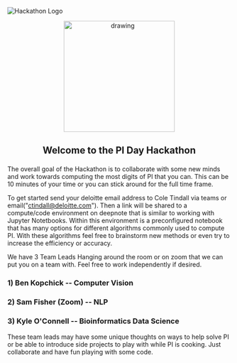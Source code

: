 ![Hackathon Logo](https://user-images.githubusercontent.com/36594527/117592199-10730800-b17b-11eb-84f8-4ffcae8116d4.png)
<p align="center">
    <img src="https://miro.medium.com/max/1400/1*SYbuJARIupVXXYYB1xkL5g.jpeg" alt="drawing" width="250"/>
</p>

##  <p align="center">Welcome to the PI Day Hackathon 

The overall goal of the Hackathon is to collaborate with some new minds and work towards computing 
the most digits of PI that you can. This can be 10 minutes of your time or you can stick around for the full time frame.

To get started send your deloitte email address to Cole Tindall via teams or email("ctindall@deloitte.com"). Then a link will be shared
to a compute/code environment on deepnote that is similar to working with Jupyter Notetbooks.
Within this environment is a preconfigured notebook that has many options for different algorithms commonly used to compute PI. 
With these algorithms feel free to brainstorm new methods or even try to increase the efficiency or accuracy. 

We have 3 Team Leads Hanging around the room or on zoom that we can put you on a team with. Feel free to work independently if desired. 

### 1) Ben Kopchick -- Computer Vision
### 2) Sam Fisher (Zoom) -- NLP
### 3) Kyle O'Connell -- Bioinformatics Data Science

These team leads may have some unique thoughts on ways to help solve PI or be able to introduce side projects to play with while PI is cooking. Just collaborate 
and have fun playing with some code.
